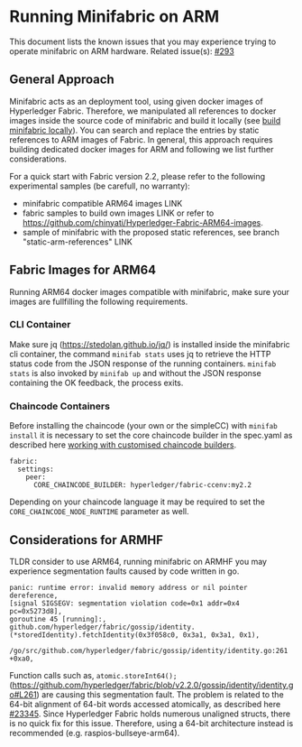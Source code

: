 # Running Minifabric on ARM

This document lists the known issues that you may experience trying to operate minifabric on ARM hardware. 
Related issue(s): [#293](https://github.com/hyperledger-labs/minifabric/issues/293)

## General Approach

Minifabric acts as an deployment tool, using given docker images of Hyperledger Fabric. Therefore, we manipulated all references to docker images inside the source code of minifabric and build it locally (see [build minifabric locally](https://github.com/hyperledger-labs/minifabric/blob/main/docs/README.md#build-minifabric-locally)). You can search and replace the entries by static references to ARM images of Fabric. In general, this approach requires building dedicated docker images for ARM and following we list further considerations.

For a quick start with Fabric version 2.2, please refer to the following experimental samples (be carefull, no warranty):
- minifabric compatible ARM64 images LINK
- fabric samples to build own images LINK or refer to https://github.com/chinyati/Hyperledger-Fabric-ARM64-images.
- sample of minifabric with the proposed static references, see branch "static-arm-references" LINK

## Fabric Images for ARM64

Running ARM64 docker images compatible with minifabric, make sure your images are fullfilling the following requirements.

### CLI Container

Make sure jq (https://stedolan.github.io/jq/) is installed inside the minifabric cli container, the command <code>minifab stats</code> uses jq to retrieve the HTTP status code from the JSON response of the running containers. <code>minifab stats</code> is also invoked by <code>minifab up</code> and without the JSON response containing the OK feedback, the process exits.

### Chaincode Containers

Before installing the chaincode (your own or the simpleCC) with <code>minifab install</code> it is necessary to set the core chaincode builder in the spec.yaml as described here [working with customised chaincode builders](https://github.com/hyperledger-labs/minifabric/blob/main/docs/README.md#working-with-customised-chaincode-builders).
	
```
fabric:
  settings:
    peer:
      CORE_CHAINCODE_BUILDER: hyperledger/fabric-ccenv:my2.2
```

Depending on your chaincode language it may be required to set the <code>CORE_CHAINCODE_NODE_RUNTIME</code> parameter as well.

## Considerations for ARMHF

TLDR consider to use ARM64, running minifabric on ARMHF you may experience segmentation faults caused by code written in go.

```
panic: runtime error: invalid memory address or nil pointer dereference,
[signal SIGSEGV: segmentation violation code=0x1 addr=0x4 pc=0x5273d8],
goroutine 45 [running]:,
github.com/hyperledger/fabric/gossip/identity.(*storedIdentity).fetchIdentity(0x3f058c0, 0x3a1, 0x3a1, 0x1),
	/go/src/github.com/hyperledger/fabric/gossip/identity/identity.go:261 +0xa0,
```

Function calls such as, <code>atomic.storeInt64();</code>
(https://github.com/hyperledger/fabric/blob/v2.2.0/gossip/identity/identity.go#L261) are causing this segmentation fault. The problem is related to the 64-bit alignment of 64-bit words accessed atomically, as described here [#23345](https://github.com/golang/go/issues/23345). Since Hyperledger Fabric holds numerous unaligned structs, there is no quick fix for this issue. Therefore, using a 64-bit architecture instead is recommended (e.g. raspios-bullseye-arm64).
